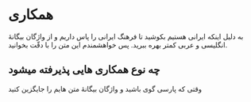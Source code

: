 # همکاری
به دلیل اینکه ایرانی هستیم بکوشید تا فرهنگ ایرانی را پاس داریم و از واژگان بیگانۀ انگلیسی و عربی کمتر بهره ببرید. پس خواهشمندم این متن را با دقّت بخوانید.
## چه نوع همکاری هایی پذیرفته میشود
وقتی که پارسی گوی باشید و واژگان بیگانۀ متن هایم را جایگزین کنید
